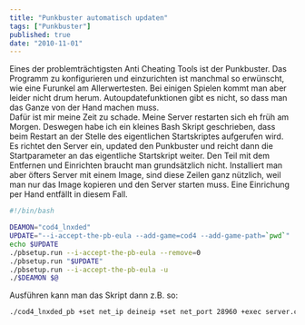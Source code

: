 ```yaml
---
title: "Punkbuster automatisch updaten"
tags: ["Punkbuster"]
published: true
date: "2010-11-01"
---
```


Eines der problemträchtigsten Anti Cheating Tools ist der Punkbuster. Das Programm zu konfigurieren und einzurichten ist manchmal so erwünscht, wie eine Furunkel am Allerwertesten. Bei einigen Spielen kommt man aber leider nicht drum herum. Autoupdatefunktionen gibt es nicht, so dass man das Ganze von der Hand machen muss.  
Dafür ist mir meine Zeit zu schade. Meine Server restarten sich eh früh am Morgen. Deswegen habe ich ein kleines Bash Skript geschrieben, dass beim Restart an der Stelle des eigentlichen Startskriptes aufgerufen wird.  
Es richtet den Server ein, updated den Punkbuster und reicht dann die Startparameter an das eigentliche Startskript weiter. Den Teil mit dem Entfernen und Einrichten braucht man grundsätzlich nicht. Installiert man aber öfters Server mit einem Image, sind diese Zeilen ganz nützlich, weil man nur das Image kopieren und den Server starten muss. Eine Einrichung per Hand entfällt in diesem Fall.

```bash
#!/bin/bash

DEAMON="cod4_lnxded"
UPDATE="--i-accept-the-pb-eula --add-game=cod4 --add-game-path=`pwd`"
echo $UPDATE
./pbsetup.run --i-accept-the-pb-eula --remove=0
./pbsetup.run "$UPDATE"
./pbsetup.run --i-accept-the-pb-eula -u
./$DEAMON $@
```

Ausführen kann man das Skript dann z.B. so:

```bash
./cod4_lnxded_pb +set net_ip deineip +set net_port 28960 +exec server.cfg +set sv_punkbuster 1 +set sv_pure 1 +set g_gametype war +set fs_homepath ./ +set fs_basepath ./ +map_rotate +set loc_language 2
```

